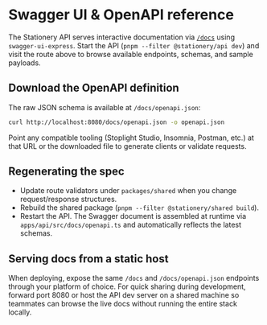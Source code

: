 # Swagger UI & OpenAPI reference

The Stationery API serves interactive documentation via [`/docs`](http://localhost:8080/docs)
using `swagger-ui-express`. Start the API (`pnpm --filter @stationery/api dev`) and
visit the route above to browse available endpoints, schemas, and sample payloads.

## Download the OpenAPI definition

The raw JSON schema is available at `/docs/openapi.json`:

```bash
curl http://localhost:8080/docs/openapi.json -o openapi.json
```

Point any compatible tooling (Stoplight Studio, Insomnia, Postman, etc.) at that URL
or the downloaded file to generate clients or validate requests.

## Regenerating the spec

- Update route validators under `packages/shared` when you change request/response
  structures.
- Rebuild the shared package (`pnpm --filter @stationery/shared build`).
- Restart the API. The Swagger document is assembled at runtime via
  `apps/api/src/docs/openapi.ts` and automatically reflects the latest schemas.

## Serving docs from a static host

When deploying, expose the same `/docs` and `/docs/openapi.json` endpoints through
your platform of choice. For quick sharing during development, forward port 8080 or
host the API dev server on a shared machine so teammates can browse the live docs
without running the entire stack locally.
